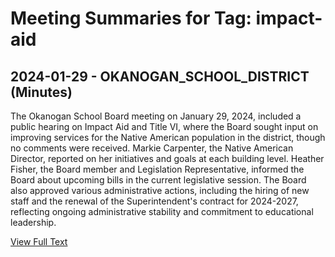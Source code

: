 # Meeting Summaries for Tag: impact-aid

## 2024-01-29 - OKANOGAN_SCHOOL_DISTRICT (Minutes)

The Okanogan School Board meeting on January 29, 2024, included a public hearing on Impact Aid and Title VI, where the Board sought input on improving services for the Native American population in the district, though no comments were received. Markie Carpenter, the Native American Director, reported on her initiatives and goals at each building level. Heather Fisher, the Board member and Legislation Representative, informed the Board about upcoming bills in the current legislative session. The Board also approved various administrative actions, including the hiring of new staff and the renewal of the Superintendent's contract for 2024-2027, reflecting ongoing administrative stability and commitment to educational leadership.

[View Full Text](https://raw.githubusercontent.com/VoronoiPerspectives/WashingtonStateSchoolBoardExplorer/refs/heads/main/data/countries/usa/states/wa/counties/okanogan/school_boards/okanogan_school_district/2024/processed/2024-01-29-meeting-minutes.txt)

